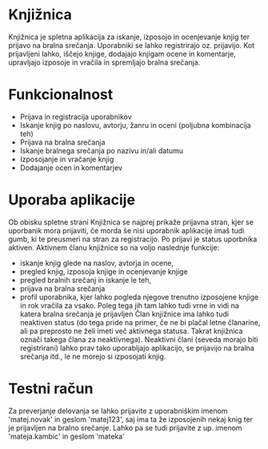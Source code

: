 # Knjižnica
Knjižnica je spletna aplikacija za iskanje, izposojo in ocenjevanje knjig ter prijavo na bralna srečanja. Uporabniki se lahko registrirajo oz. prijavijo. Kot prijavljeni lahko, iščejo knjige, dodajajo knjigam ocene in komentarje, upravljajo izposoje in vračila in spremljajo bralna srečanja.


# Funkcionalnost
- Prijava in registracija uporabnikov
- Iskanje knjig po naslovu, avtorju, žanru in oceni (poljubna kombinacija teh)
- Prijava na bralna srečanja
- Iskanje bralnega srečanja po nazivu in/ali datumu
- Izposojanje in vračanje knjig
- Dodajanje ocen in komentarjev

# Uporaba aplikacije 
Ob obisku spletne strani Knjižnica se najprej prikaže prijavna stran, kjer se uporbanik mora prijaviti, če morda še nisi uporabnik aplikacije imaš tudi gumb, ki te preusmeri na stran za registracijo. 
Po prijavi je status uporbnika aktiven. Aktivnem članu knjižnice so na voljo naslednje funkcije:
- iskanje knjig glede na naslov, avtorja in ocene, 
- pregled knjig, izposoja knjige in ocenjevanje knjige
- pregled bralnih srečanj in iskanje le teh,
- prijava na bralna srečanja
- profil uporabnika, kjer lahko pogleda njegove trenutno izposojene knjige in rok vračila za vsako. Poleg tega jih tam lahko tudi vrne in vidi na katera bralna srečanja je prijavljen
Član knjižnice ima lahko tudi neaktiven status (do tega pride na primer, če ne bi plačal letne članarine, ali pa preprosto ne želi imeti več aktivnega statusa. Takrat knjižnica označi takega člana za neaktivnega). Neaktivni člani (seveda morajo biti registrirani) lahko prav tako uporabljajo aplikacijo, se prijavijo na bralna srečanja itd., le ne morejo si izposojati knjig.

# Testni račun
Za preverjanje delovanja se lahko prijavite z uporabniškim imenom 'matej.novak' in geslom 'matej123', saj ima ta že izposojenih nekaj knig ter je prijavljen na bralno srečanje. Lahko pa se tudi prijavite z up. imenom 'mateja.kambic' in geslom 'mateka'
